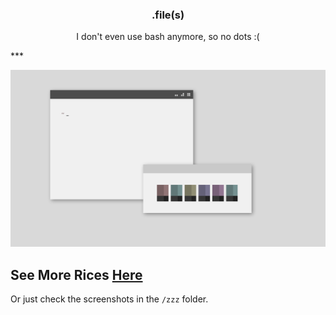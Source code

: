 <h3 align="center">.file(s)</h3>
<p align="center">I don't even use bash anymore, so no dots :(</p>
***

<p align="center"

![img](zzz/what6.png)

</p>

## See More Rices [Here](https://co1ncidence.github.io/posts/my-openbox-rice/)
Or just check the screenshots in the `/zzz` folder.
